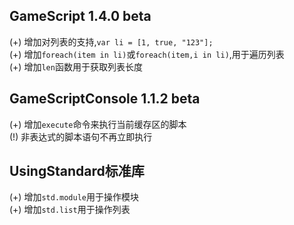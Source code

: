 ## GameScript 1.4.0 beta  
(+) 增加对列表的支持,`var li = [1, true, "123"];`  
(+) 增加`foreach(item in li)`或`foreach(item,i in li)`,用于遍历列表  
(+) 增加`len`函数用于获取列表长度  

## GameScriptConsole 1.1.2 beta  
(+) 增加`execute`命令来执行当前缓存区的脚本  
(!) 非表达式的脚本语句不再立即执行  

## UsingStandard标准库  
(+) 增加`std.module`用于操作模块  
(+) 增加`std.list`用于操作列表  
